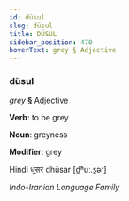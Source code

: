 ```yaml
---
id: düsul
slug: düsul
title: DÜSUL
sidebar_position: 470
hoverText: grey § Adjective
---
```


### düsul

*grey* **§** Adjective

**Verb**: to be grey

**Noun**: greyness

**Modifier**: grey

Hindi धूसर dhūsar [d̪ʱuː.s̪əɾ]

*Indo-Iranian Language Family*